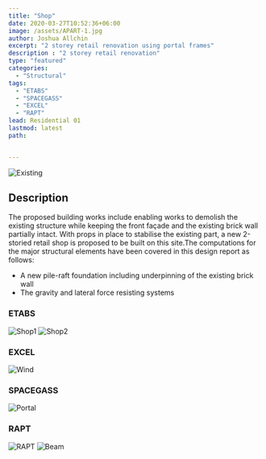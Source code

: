 ```yaml
---
title: "Shop"
date: 2020-03-27T10:52:36+06:00
image: /assets/APART-1.jpg
author: Joshua Allchin
excerpt: "2 storey retail renovation using portal frames"
description : "2 storey retail renovation"
type: "featured"
categories: 
  - "Structural"
tags:
  - "ETABS"
  - "SPACEGASS"
  - "EXCEL"
  - "RAPT"
lead: Residential 01
lastmod: latest 
path:


---
```


![Existing](/assets/SHOP-table.jpg)

## Description
The proposed building works include enabling works to demolish the existing structure while keeping the front façade and the existing brick wall partially intact. With props in place to stabilise the existing part, a new 2-storied retail shop is proposed to be built on this site.The computations for the major structural elements have been covered in this design report as follows:
- A new pile-raft foundation including underpinning of the existing brick wall
- The gravity and lateral force resisting systems 

### ETABS
![Shop1](/assets/SHOP-1.jpg)
![Shop2](/assets/SHOP-2.jpg)
### EXCEL
![Wind](/assets/SHOPFRONT-WIND.jpg)
### SPACEGASS
![Portal](/assets/SHOPFRONT-PORTALFRAME.jpg)
### RAPT
![RAPT](/assets/SHOPFRONT-RAPT.jpg)
![Beam](/assets/SHOPFRONT-raftbeam.jpg)
